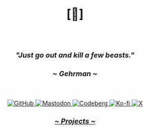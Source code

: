 # <p align="center">[🔻]</p>

<br>

### <p align="center"><i>"Just go out and kill a few beasts."</i></p>
### <p align="center"><i>~ Gehrman ~</i></p>

<br>

<br>
<div align="center">
  <a href="https://github.com/crnobog69" target="_blank">
    <img src="https://img.shields.io/badge/Github-181717?style=for-the-badge&logo=github&logoColor=white" alt="GitHub">
  </a>
  <a href="https://mastodon.social/@prepungrad" target="_blank">
    <img src="https://img.shields.io/badge/Mastodon-7F4C8A?style=for-the-badge&logo=mastodon&logoColor=white" alt="Mastodon">
  </a>
  <a href="https://codeberg.org/crnobog" target="_blank">
    <img src="https://img.shields.io/badge/Codeberg-000000?style=for-the-badge&logo=codeberg&logoColor=white" alt="Codeberg">
  </a>
  <a href="https://ko-fi.com/crnobog" target="_blank">
    <img src="https://img.shields.io/badge/Ko--fi-F16061?style=for-the-badge&logo=ko-fi&logoColor=white" alt="Ko-fi">
  </a>
  <a href="https://x.com/prepungrad" target="_blank">
    <img src="https://img.shields.io/badge/X-000000?style=for-the-badge&logo=x&logoColor=white" alt="X">
  </a>
</div>




### <p align="center"><a href="https://short-offer-f87.notion.site/7d5b3228b96b4dae84471e2d02b77f33?pvs=4"><i>~ Projects ~</i></a></p>
